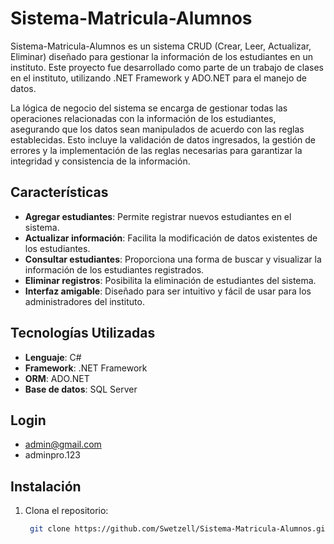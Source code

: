 # Sistema-Matricula-Alumnos

Sistema-Matricula-Alumnos es un sistema CRUD (Crear, Leer, Actualizar, Eliminar) diseñado para gestionar la información de los estudiantes en un instituto. Este proyecto fue desarrollado como parte de un trabajo de clases en el instituto, utilizando .NET Framework y ADO.NET para el manejo de datos.

La lógica de negocio del sistema se encarga de gestionar todas las operaciones relacionadas con la información de los estudiantes, asegurando que los datos sean manipulados de acuerdo con las reglas establecidas. Esto incluye la validación de datos ingresados, la gestión de errores y la implementación de las reglas necesarias para garantizar la integridad y consistencia de la información.

## Características

- **Agregar estudiantes**: Permite registrar nuevos estudiantes en el sistema.
- **Actualizar información**: Facilita la modificación de datos existentes de los estudiantes.
- **Consultar estudiantes**: Proporciona una forma de buscar y visualizar la información de los estudiantes registrados.
- **Eliminar registros**: Posibilita la eliminación de estudiantes del sistema.
- **Interfaz amigable**: Diseñado para ser intuitivo y fácil de usar para los administradores del instituto.

## Tecnologías Utilizadas

- **Lenguaje**: C#
- **Framework**: .NET Framework
- **ORM**: ADO.NET
- **Base de datos**: SQL Server

## Login
- admin@gmail.com
- adminpro.123

## Instalación

1. Clona el repositorio:

   ```bash
    git clone https://github.com/Swetzell/Sistema-Matricula-Alumnos.git

